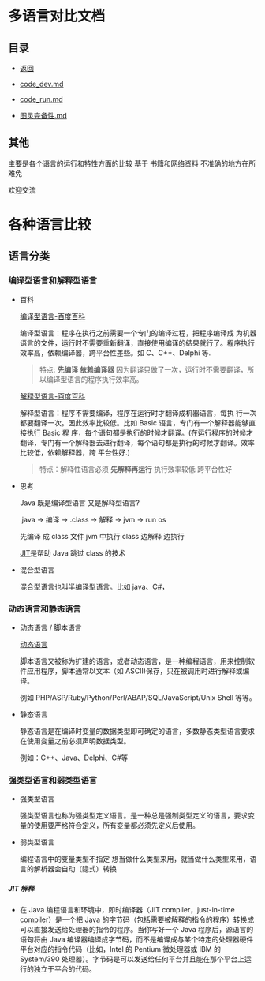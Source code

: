 # 多语言对比文档

## 目录

- [返回](../README.md)

- [code_dev.md](./code_dev.md)

- [code_run.md](./code_run.md)

- [图灵完备性.md](./图灵完备性.md)

## 其他

主要是各个语言的运行和特性方面的比较 基于 书籍和网络资料 不准确的地方在所难免

欢迎交流

# 各种语言比较

## 语言分类

### 编译型语言和解释型语言

- 百科

  [编译型语言-百度百科](https://baike.baidu.com/item/%E7%BC%96%E8%AF%91%E5%9E%8B%E8%AF%AD%E8%A8%80/9564109?fr=aladdin)

  编译型语言：程序在执行之前需要一个专门的编译过程，把程序编译成 为机器语言的文件，运行时不需要重新翻译，直接使用编译的结果就行了。程序执行效率高，依赖编译器，跨平台性差些。如 C、C++、Delphi 等.

  > 特点: **先编译 依赖编译器** 因为翻译只做了一次，运行时不需要翻译，所以编译型语言的程序执行效率高。

  [解释型语言-百度百科](https://baike.baidu.com/item/%E8%A7%A3%E9%87%8A%E5%9E%8B%E8%AF%AD%E8%A8%80/8888952)

  解释型语言：程序不需要编译，程序在运行时才翻译成机器语言，每执 行一次都要翻译一次。因此效率比较低。比如 Basic 语言，专门有一个解释器能够直接执行 Basic 程 序，每个语句都是执行的时候才翻译。(在运行程序的时候才翻译，专门有一个解释器去进行翻译，每个语句都是执行的时候才翻译。效率比较低，依赖解释器，跨 平台性好.)

  > 特点：解释性语言必须 **先解释再运行** 执行效率较低 跨平台性好

- 思考

  Java 既是编译型语言 又是解释型语言?

  .java -> 编译 -> .class -> 解释 -> jvm -> run os

  先编译 成 class 文件 jvm 中执行 class 边解释 边执行

  [JIT](#JIT解释)是帮助 Java 跳过 class 的技术

- 混合型语言

  混合型语言也叫半编译型语言。比如 java、C#，

### 动态语言和静态语言

- 动态语言 / 脚本语言

  [动态语言](https://baike.baidu.com/item/%E8%84%9A%E6%9C%AC%E8%AF%AD%E8%A8%80)

  脚本语言又被称为扩建的语言，或者动态语言，是一种编程语言，用来控制软件应用程序，脚本通常以文本（如 ASCII)保存，只在被调用时进行解释或编译。

  例如 PHP/ASP/Ruby/Python/Perl/ABAP/SQL/JavaScript/Unix Shell 等等。

- 静态语言

  静态语言是在编译时变量的数据类型即可确定的语言，多数静态类型语言要求在使用变量之前必须声明数据类型。

  例如：C++、Java、Delphi、C#等

### 强类型语言和弱类型语言

- 强类型语言

  强类型语言也称为强类型定义语言。是一种总是强制类型定义的语言，要求变量的使用要严格符合定义，所有变量都必须先定义后使用。

- 弱类型语言

  编程语言中的变量类型不指定 想当做什么类型来用，就当做什么类型来用，语言的解析器会自动（隐式）转换

##### JIT 解释

- 在 Java 编程语言和环境中，即时编译器（JIT compiler，just-in-time compiler）是一个把 Java 的字节码（包括需要被解释的指令的程序）转换成可以直接发送给处理器的指令的程序。当你写好一个 Java 程序后，源语言的语句将由 Java 编译器编译成字节码，而不是编译成与某个特定的处理器硬件平台对应的指令代码（比如，Intel 的 Pentium 微处理器或 IBM 的 System/390 处理器）。字节码是可以发送给任何平台并且能在那个平台上运行的独立于平台的代码。
